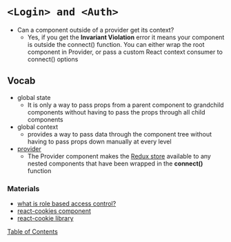 # `<Login> and <Auth>`
-  Can a component outside of a provider get its context?
   - Yes, if you get the **Invariant Violation** error it means your component is outside the connect() function. You can either wrap the root component in Provider, or pass a custom React context consumer to connect() options

## Vocab
- global state
  - It is only a way to pass props from a parent component to grandchild components without having to pass the props through all child components
- global context
  - provides a way to pass data through the component tree without having to pass props down manually at every level
- [provider](https://react-redux.js.org/api/provider)
  - The Provider component makes the [Redux store](https://redux.js.org/api/store) available to any nested components that have been wrapped in the **connect()** function

### Materials
- [what is role based access control?](https://digitalguardian.com/blog/what-role-based-access-control-rbac-examples-benefits-and-more)
- [react-cookies component](https://www.npmjs.com/package/react-cookies)
- [react-cookie library](https://www.npmjs.com/package/react-cookie)

[Table of Contents](../README.md)
